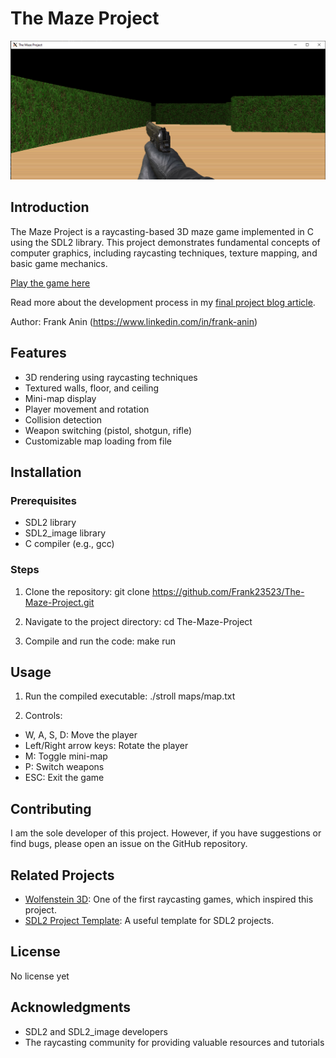 # The Maze Project

![Maze Project Screenshot](docs/screenshot.png)

## Introduction

The Maze Project is a raycasting-based 3D maze game implemented in C using the SDL2 library. This project demonstrates fundamental concepts of computer graphics, including raycasting techniques, texture mapping, and basic game mechanics.

[Play the game here](https://frank23523.github.io/The-Maze-Project/)

Read more about the development process in my [final project blog article](https://your-blog-article-url.com).

Author: Frank Anin (https://www.linkedin.com/in/frank-anin)

## Features

- 3D rendering using raycasting techniques
- Textured walls, floor, and ceiling
- Mini-map display
- Player movement and rotation
- Collision detection
- Weapon switching (pistol, shotgun, rifle)
- Customizable map loading from file

## Installation

### Prerequisites

- SDL2 library
- SDL2_image library
- C compiler (e.g., gcc)

### Steps

1. Clone the repository:
git clone https://github.com/Frank23523/The-Maze-Project.git

2. Navigate to the project directory:
cd The-Maze-Project

3. Compile and run the code:
make run

## Usage

1. Run the compiled executable:
./stroll maps/map.txt

2. Controls:
- W, A, S, D: Move the player
- Left/Right arrow keys: Rotate the player
- M: Toggle mini-map
- P: Switch weapons
- ESC: Exit the game

## Contributing

I am the sole developer of this project. However, if you have suggestions or find bugs, please open an issue on the GitHub repository.

## Related Projects

- [Wolfenstein 3D](https://github.com/id-Software/wolf3d): One of the first raycasting games, which inspired this project.
- [SDL2 Project Template](https://github.com/aminosbh/sdl2-cmake-modules): A useful template for SDL2 projects.

## License

No license yet

## Acknowledgments

- SDL2 and SDL2_image developers
- The raycasting community for providing valuable resources and tutorials
